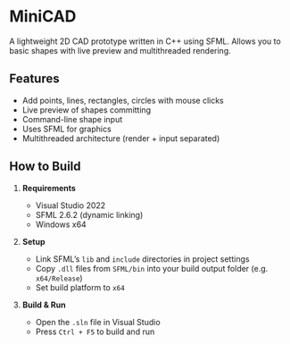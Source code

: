 # MiniCAD

A lightweight 2D CAD prototype written in C++ using SFML. Allows you to basic shapes with live preview and multithreaded rendering.

## Features

- Add points, lines, rectangles, circles with mouse clicks
- Live preview of shapes committing
- Command-line shape input
- Uses SFML for graphics
- Multithreaded architecture (render + input separated)

## How to Build

1. **Requirements**
   - Visual Studio 2022
   - SFML 2.6.2 (dynamic linking)
   - Windows x64

2. **Setup**
   - Link SFML’s `lib` and `include` directories in project settings
   - Copy `.dll` files from `SFML/bin` into your build output folder (e.g. `x64/Release`)
   - Set build platform to `x64`

3. **Build & Run**
   - Open the `.sln` file in Visual Studio
   - Press `Ctrl + F5` to build and run
